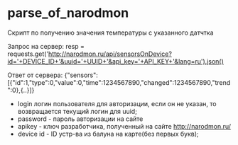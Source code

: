 # parse_of_narodmon

Скрипт по получению значения температуры с указанного датчтка

Запрос на сервер:
resp = requests.get('http://narodmon.ru/api/sensorsOnDevice?id='+DEVICE_ID+'&uuid='+UUID+'&api_key='+API_KEY+'&lang=ru').json()

Ответ от сервера:
{"sensors":[{"id":1,"type":0,"value":0,"time":1234567890,"changed":1234567890,"trend":0},{..}]}

- login логин пользователя для авторизации, если он не указан, то возвращается текущий логин для uuid;
- password - пароль авторизации на сайте
- apikey - ключ разработчика, полученный на сайте http://narodmon.ru/
- device id - ID устр-ва из балуна на карте(без первых букв);